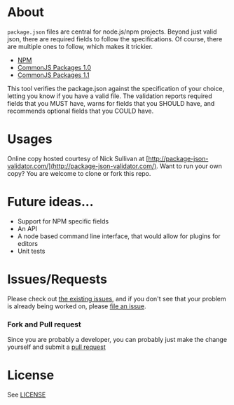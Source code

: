 # About
`package.json` files are central for node.js/npm projects. Beyond just valid json, there are required fields to follow the specifications. Of course, there are multiple ones to follow, which makes it trickier.

* [NPM](https://github.com/isaacs/npm/blob/master/doc/cli/json.md)
* [CommonJS Packages 1.0](http://wiki.commonjs.org/wiki/Packages/1.0)
* [CommonJS Packages 1.1](http://wiki.commonjs.org/wiki/Packages/1.1)

This tool verifies the package.json against the specification of your choice, letting you know if you have a valid file. The validation reports required fields that you MUST have, warns for fields that you SHOULD have, and recommends optional fields that you COULD have.

# Usages
Online copy hosted courtesy of Nick Sullivan at [http://package-json-validator.com/](http://package-json-validator.com/). Want to run your own copy? You are welcome to clone or fork this repo.

# Future ideas...
* Support for NPM specific fields
* An API
* A node based command line interface, that would allow for plugins for editors
* Unit tests


# Issues/Requests
Please check out [the existing issues](https://github.com/gorillamania/package.json-validator/issues), 
and if you don't see that your problem is already being worked on, 
please [file an issue](https://github.com/gorillamania/package.json-validator/issues/new).

### Fork and Pull request
Since you are probably a developer, you can probably just make the change yourself and submit a 
[pull request](https://help.github.com/articles/using-pull-requests)

# License
See [LICENSE](https://github.com/gorillamania/package.json-validator/blob/master/LICENSE)

